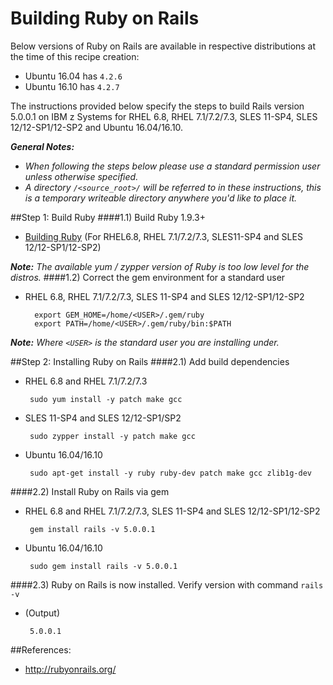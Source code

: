 <!---PACKAGE:Rails--->
<!---DISTRO:RHEL 6.6:5.0.0--->
<!---DISTRO:RHEL 7.1:5.0.0--->
<!---DISTRO:SLES 11:5.0.0--->
<!---DISTRO:SLES 12:5.0.0--->
<!---DISTRO:Ubuntu 16.x:5.0.0--->

# Building Ruby on Rails

Below versions of Ruby on Rails are available in respective distributions at the time of this recipe creation:

  * Ubuntu 16.04 has `4.2.6`
  * Ubuntu 16.10 has `4.2.7`

The instructions provided below specify the steps to build Rails version 5.0.0.1 on IBM z Systems for RHEL 6.8, RHEL 7.1/7.2/7.3, SLES 11-SP4, SLES 12/12-SP1/12-SP2 and Ubuntu 16.04/16.10.  

_**General Notes:**_   
* _When following the steps below please use a standard permission user unless otherwise specified._     
* _A directory `/<source_root>/` will be referred to in these instructions, this is a temporary writeable directory anywhere you'd like to place it._

##Step 1: Build Ruby
####1.1) Build Ruby 1.9.3+ 
 * [Building Ruby](https://github.com/linux-on-ibm-z/docs/wiki/Building-Ruby) (For RHEL6.8, RHEL 7.1/7.2/7.3, SLES11-SP4 and SLES 12/12-SP1/12-SP2)

_**Note:** The available yum / zypper version of Ruby is too low level for the distros._
####1.2) Correct the gem environment for a standard user

  * RHEL 6.8, RHEL 7.1/7.2/7.3, SLES 11-SP4 and SLES 12/12-SP1/12-SP2
		
          export GEM_HOME=/home/<USER>/.gem/ruby
          export PATH=/home/<USER>/.gem/ruby/bin:$PATH
		
_**Note:** Where `<USER>` is the standard user you are installing under._

##Step 2: Installing Ruby on Rails
####2.1) Add build dependencies
    
   * RHEL 6.8 and RHEL 7.1/7.2/7.3

          sudo yum install -y patch make gcc
    
   * SLES 11-SP4 and SLES 12/12-SP1/SP2

          sudo zypper install -y patch make gcc
        
   * Ubuntu 16.04/16.10
 
          sudo apt-get install -y ruby ruby-dev patch make gcc zlib1g-dev
 

####2.2) Install Ruby on Rails via gem

   * RHEL 6.8 and RHEL 7.1/7.2/7.3, SLES 11-SP4 and SLES 12/12-SP1/12-SP2
      
          gem install rails -v 5.0.0.1
          
   * Ubuntu 16.04/16.10
           
          sudo gem install rails -v 5.0.0.1
    
####2.3) Ruby on Rails is now installed. Verify version with command `rails -v`
    
   * (Output)
      
          5.0.0.1
     
##References:	 
* http://rubyonrails.org/
